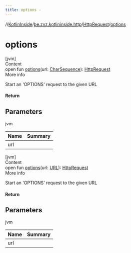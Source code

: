 ```yaml
---
title: options -
---
```

//[KotlinInside](../../index.md)/[be.zvz.kotlininside.http](../index.md)/[HttpRequest](index.md)/[options](options.md)



# options  
[jvm]  
Content  
open fun [options](options.md)(url: [CharSequence](https://docs.oracle.com/javase/7/docs/api/java/lang/CharSequence.html)): [HttpRequest](index.md)  
More info  


Start an 'OPTIONS' request to the given URL



#### Return  


## Parameters  
  
jvm  
  
|  Name|  Summary| 
|---|---|
| <a name="be.zvz.kotlininside.http/HttpRequest/options/#java.lang.CharSequence/PointingToDeclaration/"></a>url| <a name="be.zvz.kotlininside.http/HttpRequest/options/#java.lang.CharSequence/PointingToDeclaration/"></a>
  
  


[jvm]  
Content  
open fun [options](options.md)(url: [URL](https://docs.oracle.com/javase/7/docs/api/java/net/URL.html)): [HttpRequest](index.md)  
More info  


Start an 'OPTIONS' request to the given URL



#### Return  


## Parameters  
  
jvm  
  
|  Name|  Summary| 
|---|---|
| <a name="be.zvz.kotlininside.http/HttpRequest/options/#java.net.URL/PointingToDeclaration/"></a>url| <a name="be.zvz.kotlininside.http/HttpRequest/options/#java.net.URL/PointingToDeclaration/"></a>
  
  



